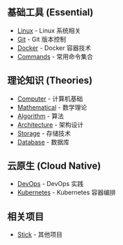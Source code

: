 ## 基础工具 (Essential)
- [Linux](essential/linux/README.md) - Linux 系统相关
- [Git](essential/git/README.md) - Git 版本控制
- [Docker](essential/docker/README.md) - Docker 容器技术
- [Commands](essential/commands/README.md) - 常用命令集合

## 理论知识 (Theories)
- [Computer](theories/computer/README.md) - 计算机基础
- [Mathematical](theories/mathematical/README.md) - 数学理论
- [Algorithm](theories/algorithm/README.md) - 算法
- [Architecture](theories/architectural-design/README.md) - 架构设计
- [Storage](theories/storage/README.md) - 存储技术
- [Database](theories/database/README.md) - 数据库

## 云原生 (Cloud Native)
- [DevOps](cloud-native/devops/README.md) - DevOps 实践
- [Kubernetes](cloud-native/kubernetes/README.md) - Kubernetes 容器编排

## 相关项目
- [Stick](https://github.com/libk24002/stick.git) - 其他项目
